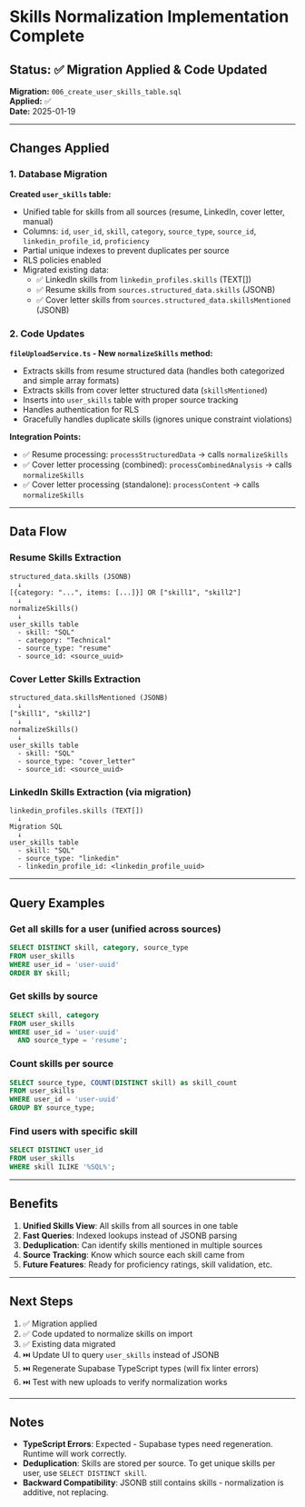 # Skills Normalization Implementation Complete

## Status: ✅ Migration Applied & Code Updated

**Migration:** `006_create_user_skills_table.sql`  
**Applied:** ✅  
**Date:** 2025-01-19

---

## Changes Applied

### 1. Database Migration

**Created `user_skills` table:**
- Unified table for skills from all sources (resume, LinkedIn, cover letter, manual)
- Columns: `id`, `user_id`, `skill`, `category`, `source_type`, `source_id`, `linkedin_profile_id`, `proficiency`
- Partial unique indexes to prevent duplicates per source
- RLS policies enabled
- Migrated existing data:
  - ✅ LinkedIn skills from `linkedin_profiles.skills` (TEXT[])
  - ✅ Resume skills from `sources.structured_data.skills` (JSONB)
  - ✅ Cover letter skills from `sources.structured_data.skillsMentioned` (JSONB)

### 2. Code Updates

**`fileUploadService.ts` - New `normalizeSkills` method:**
- Extracts skills from resume structured data (handles both categorized and simple array formats)
- Extracts skills from cover letter structured data (`skillsMentioned`)
- Inserts into `user_skills` table with proper source tracking
- Handles authentication for RLS
- Gracefully handles duplicate skills (ignores unique constraint violations)

**Integration Points:**
- ✅ Resume processing: `processStructuredData` → calls `normalizeSkills`
- ✅ Cover letter processing (combined): `processCombinedAnalysis` → calls `normalizeSkills`
- ✅ Cover letter processing (standalone): `processContent` → calls `normalizeSkills`

---

## Data Flow

### Resume Skills Extraction
```
structured_data.skills (JSONB)
  ↓
[{category: "...", items: [...]}] OR ["skill1", "skill2"]
  ↓
normalizeSkills()
  ↓
user_skills table
  - skill: "SQL"
  - category: "Technical"
  - source_type: "resume"
  - source_id: <source_uuid>
```

### Cover Letter Skills Extraction
```
structured_data.skillsMentioned (JSONB)
  ↓
["skill1", "skill2"]
  ↓
normalizeSkills()
  ↓
user_skills table
  - skill: "SQL"
  - source_type: "cover_letter"
  - source_id: <source_uuid>
```

### LinkedIn Skills Extraction (via migration)
```
linkedin_profiles.skills (TEXT[])
  ↓
Migration SQL
  ↓
user_skills table
  - skill: "SQL"
  - source_type: "linkedin"
  - linkedin_profile_id: <linkedin_profile_uuid>
```

---

## Query Examples

### Get all skills for a user (unified across sources)
```sql
SELECT DISTINCT skill, category, source_type
FROM user_skills
WHERE user_id = 'user-uuid'
ORDER BY skill;
```

### Get skills by source
```sql
SELECT skill, category
FROM user_skills
WHERE user_id = 'user-uuid'
  AND source_type = 'resume';
```

### Count skills per source
```sql
SELECT source_type, COUNT(DISTINCT skill) as skill_count
FROM user_skills
WHERE user_id = 'user-uuid'
GROUP BY source_type;
```

### Find users with specific skill
```sql
SELECT DISTINCT user_id
FROM user_skills
WHERE skill ILIKE '%SQL%';
```

---

## Benefits

1. **Unified Skills View**: All skills from all sources in one table
2. **Fast Queries**: Indexed lookups instead of JSONB parsing
3. **Deduplication**: Can identify skills mentioned in multiple sources
4. **Source Tracking**: Know which source each skill came from
5. **Future Features**: Ready for proficiency ratings, skill validation, etc.

---

## Next Steps

1. ✅ Migration applied
2. ✅ Code updated to normalize skills on import
3. ✅ Existing data migrated
4. ⏭️ Update UI to query `user_skills` instead of JSONB
5. ⏭️ Regenerate Supabase TypeScript types (will fix linter errors)
6. ⏭️ Test with new uploads to verify normalization works

---

## Notes

- **TypeScript Errors**: Expected - Supabase types need regeneration. Runtime will work correctly.
- **Deduplication**: Skills are stored per source. To get unique skills per user, use `SELECT DISTINCT skill`.
- **Backward Compatibility**: JSONB still contains skills - normalization is additive, not replacing.

